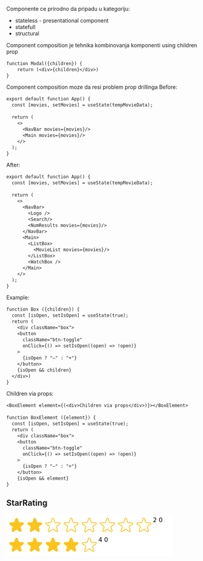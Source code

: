 Componente ce prirodno da pripadu u kategoriju:
- stateless - presentational component
- statefull
- structural

Component composition
je tehnika kombinovanja komponenti using children prop

```
function Modal({children}) {
    return (<div>{children}</div>)
}
```

Component composition moze da resi problem prop drillinga
Before:
```
export default function App() {
  const [movies, setMovies] = useState(tempMovieData);

  return (
    <>
      <NavBar movies={movies}/>
      <Main movies={movies}/>
    </>
  );
}
```
After:
```
export default function App() {
  const [movies, setMovies] = useState(tempMovieData);

  return (
    <>
      <NavBar> 
        <Logo />
        <Search/>
        <NumResults movies={movies}/>
      </NavBar>
      <Main>
        <ListBox>
          <MovieList movies={movies}/>
        </ListBox>
        <WatchBox />   
      </Main>
    </>
  );
}
```
Example:
```
function Box ({children}) {
  const [isOpen, setIsOpen] = useState(true);
  return (
    <div className="box">
    <button
      className="btn-toggle"
      onClick={() => setIsOpen((open) => !open)}
    >
      {isOpen ? "–" : "+"}
    </button>
    {isOpen && children}
  </div>)
}
```

Children via props:
```
<BoxElement element={(<div>Children via props</div>)}></BoxElement>

function BoxElement ({element}) {
  const [isOpen, setIsOpen] = useState(true);
  return (
    <div className="box">
    <button
      className="btn-toggle"
      onClick={() => setIsOpen((open) => !open)}
    >
      {isOpen ? "–" : "+"}
    </button>
    {isOpen && element}
}
```

## StarRating
![01-star.png](img/01-star.png)

